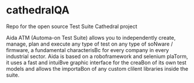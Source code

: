 # cathedralQA
Repo for the open source Test Suite Cathedral project

Aida ATM (Automa-on Test Suite) allows you to
independently create, manage, plan and execute any type
of test on any type of soNware / firmware, a fundamental
characterisBc for every company in every industrial sector.
Aida is based on a roboframework and selenium plaTorm, it
uses a fast and intuiBve graphic interface for the creaBon of
its own test models and allows the importaBon of any
custom clilent libraries inside the suite.
